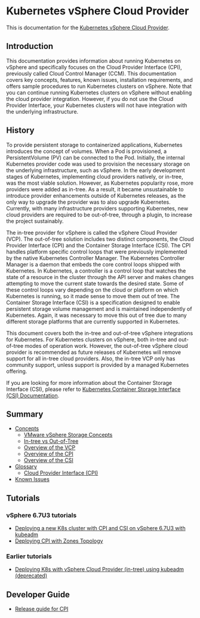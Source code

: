# Kubernetes vSphere Cloud Provider

This is documentation for the [Kubernetes vSphere Cloud Provider](https://github.com/kubernetes/cloud-provider-vsphere/).

## Introduction

This documentation provides information about running Kubernetes on vSphere and specifically focuses on the Cloud Provider Interface (CPI), previously called Cloud Control Manager (CCM). This documentation covers key concepts, features, known issues, installation requirements, and offers sample procedures to run Kubernetes clusters on vSphere. Note that you can continue running Kubernetes clusters on vSphere without enabling the cloud provider integration. However, if you do not use the Cloud Provider Interface, your Kubernetes clusters will not have integration with the underlying infrastructure.

## History

To provide persistent storage to containerized applications, Kubernetes introduces the concept of volumes. When a Pod is provisioned, a PersistentVolume (PV) can be connected to the Pod. Initially, the internal Kubernetes provider code was used to provision the necessary storage on the underlying infrastructure, such as vSphere. In the early development stages of Kubernetes, implementing cloud providers natively, or in-tree, was the most viable solution. However, as Kubernetes popularity rose, more providers were added as in-tree. As a result, it became unsustainable to introduce provider enhancements outside of Kubernetes releases, as the only way to upgrade the provider was to also upgrade Kubernetes. Currently, with many infrastructure providers supporting Kubernetes, new cloud providers are required to be out-of-tree, through a plugin, to increase the project sustainably.

The in-tree provider for vSphere is called the vSphere Cloud Provider (VCP). The out-of-tree solution includes two distinct components, the Cloud Provider Interface (CPI) and the Container Storage Interface (CSI). The CPI handles platform specific control loops that were previously implemented by the native Kubernetes Controller Manager. The Kubernetes Controller Manager is a daemon that embeds the core control loops shipped with Kubernetes. In Kubernetes, a controller is a control loop that watches the state of a resource in the cluster through the API server and makes changes attempting to move the current state towards the desired state. Some of these control loops vary depending on the cloud or platform on which Kubernetes is running, so it made sense to move them out of tree. The Container Storage Interface (CSI) is a specification designed to enable persistent storage volume management and is maintained independently of Kubernetes. Again, it was necessary to move this out of tree due to many different storage platforms that are currently supported in Kubernetes.

This document covers both the in-tree and out-of-tree vSphere integrations for Kubernetes. For Kubernetes clusters on vSphere, both in-tree and out-of-tree modes of operation work. However, the out-of-tree vSphere cloud provider is recommended as future releases of Kubernetes will remove support for all in-tree cloud providers. Also, the in-tree VCP only has community support, unless support is provided by a managed Kubernetes offering.

If you are looking for more information about the Container Storage Interface (CSI), please refer to [Kubernetes Container Storage Interface (CSI) Documentation](https://kubernetes-csi.github.io/docs/).

## Summary

* [Concepts](concepts.md)
  * [VMware vSphere Storage Concepts](concepts/vmware_vsphere_storage.md)
  * [In-tree vs Out-of-Tree](concepts/in_tree_vs_out_of_tree.md)
  * [Overview of the VCP](concepts/vcp_overview.md)
  * [Overview of the CPI](concepts/cpi_overview.md)
  * [Overview of the CSI](https://github.com/container-storage-interface/spec/blob/master/spec.md)
* [Glossary](glossary.md)
  * [Cloud Provider Interface (CPI)](cloud_provider_interface.md)
* [Known Issues](known_issues.md)

## Tutorials

### vSphere 6.7U3 tutorials

* [Deploying a new K8s cluster with CPI and CSI on vSphere 6.7U3 with kubeadm](./tutorials/kubernetes-on-vsphere-with-kubeadm.md)
* [Deploying CPI with Zones Topology](./tutorials/deploying_cpi_with_multi_dc_vc_aka_zones.md)

### Earlier tutorials

* [Deploying K8s with vSphere Cloud Provider (in-tree) using kubeadm (deprecated)](./tutorials/k8s-vcp-on-vsphere-with-kubeadm.md)

## Developer Guide

* [Release guide for CPI](./tutorials/make_a_new_cpi_release.md)
